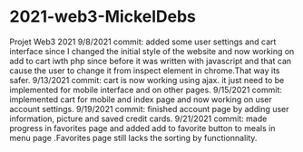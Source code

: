 # 2021-web3-MickelDebs
Projet Web3 2021
9/8/2021 commit: added some user settings and cart interface since I changed the initial style of the website
and now working on add to cart iwth php since before it was written with javascript and that can cause the user
to change it from inspect element in chrome.That way its safer.
9/13/2021 commit: cart is now working using ajax. it just need to be implemented for mobile interface and 
on other pages.
9/15/2021 commit: implemented cart for mobile and index page and now working on user account settings.
9/19/2021 commit: finished account page by adding user information, picture and saved credit cards.
9/21/2021 commit: made progress in favorites page and added add to favorite button to meals in menu page .Favorites page still lacks the sorting by functionnality.